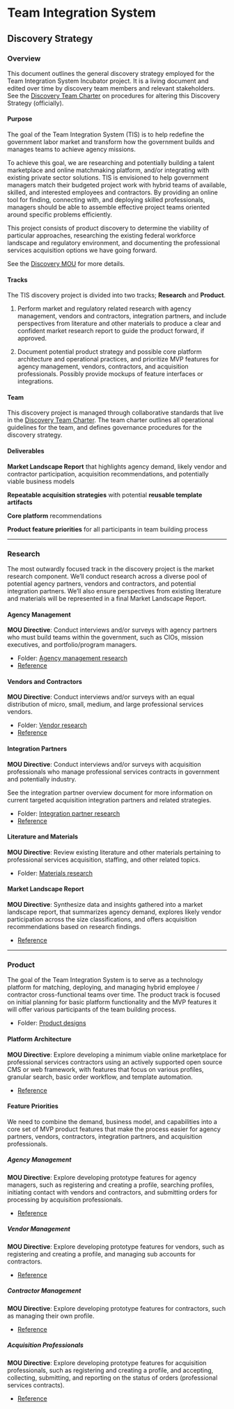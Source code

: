 # Team Integration System
## Discovery Strategy


### Overview

This document outlines the general discovery strategy employed for the Team Integration System Incubator project.  It is a living document and edited over time by discovery team members and relevant stakeholders.  See the [Discovery Team Charter](https://github.com/18F/tis-discovery/blob/master/management/charter.md) on procedures for altering this Discovery Strategy (officially).

#### Purpose

The goal of the Team Integration System (TIS) is to help redefine the government labor market and transform how the government builds and manages teams to achieve agency missions.

To achieve this goal, we are researching and potentially building a talent marketplace and online matchmaking platform, and/or integrating with existing private sector solutions. TIS is envisioned to help government managers match their budgeted project work with hybrid teams of available, skilled, and interested employees and contractors. By providing an online tool for finding, connecting with, and deploying skilled professionals, managers should be able to assemble effective project teams oriented around specific problems efficiently.

This project consists of product discovery to determine the viability of particular approaches, researching the existing federal workforce landscape and regulatory environment, and documenting the professional services acquisition options we have going forward.

See the [Discovery MOU](https://drive.google.com/file/d/0BwxvcCvwvTB3QUZXSTZyNzdDNkE/view) for more details.

#### Tracks

The TIS discovery project is divided into two tracks; **Research** and **Product**.

1. Perform market and regulatory related research with agency management, vendors and contractors, integration partners, and include perspectives from literature and other materials to produce a clear and confident market research report to guide the product forward, if approved.

2. Document potential product strategy and possible core platform architecture and operational practices, and prioritize MVP features for agency management, vendors, contractors, and acquisition professionals.  Possibly provide mockups of feature interfaces or integrations.

#### Team

This discovery project is managed through collaborative standards that live in the [Discovery Team Charter](https://github.com/18F/tis-discovery/blob/master/management/charter.md).  The team charter outlines all operational guidelines for the team, and defines governance procedures for the discovery strategy.

#### Deliverables

**Market Landscape Report** that highlights agency demand, likely vendor and contractor participation, acquisition recommendations, and potentially viable business models

**Repeatable acquisition strategies** with potential **reusable template artifacts**

**Core platform** recommendations

**Product feature priorities** for all participants in team building process


------
### Research

The most outwardly focused track in the discovery project is the market research component.  We’ll conduct research across a diverse pool of potential agency partners, vendors and contractors, and potential integration partners.  We’ll also ensure perspectives from existing literature and materials will be represented in a final Market Landscape Report.

#### Agency Management

**MOU Directive**: Conduct interviews and/or surveys with agency partners who must build teams within the government, such as CIOs, mission executives, and portfolio/program managers.

* Folder: [Agency management research](https://drive.google.com/drive/folders/0B7HrEbLy1aMQRzRObFhibzdRcmc)
* [Reference](https://github.com/18F/tis-discovery/blob/master/research/agency-management.md)

#### Vendors and Contractors

**MOU Directive**: Conduct interviews and/or surveys with an equal distribution of micro, small, medium, and large professional services vendors.

* Folder: [Vendor research](https://drive.google.com/drive/folders/0B7HrEbLy1aMQZHdXcEFnMF8wUUk)
* [Reference](https://github.com/18F/tis-discovery/blob/master/research/vendors.md)

#### Integration Partners

**MOU Directive**: Conduct interviews and/or surveys with acquisition professionals who manage professional services contracts in government and potentially industry.

See the integration partner overview document for more information on current targeted acquisition integration partners and related strategies.

* Folder: [Integration partner research](https://drive.google.com/drive/folders/0B7HrEbLy1aMQTjVUUVlLMVRYVlU)
* [Reference](https://github.com/18F/tis-discovery/blob/master/research/integration-partners.md)

#### Literature and Materials

**MOU Directive**: Review existing literature and other materials pertaining to professional services acquisition, staffing, and other related topics.

* Folder: [Materials research](https://github.com/18F/tis-discovery/tree/master/research/materials)

#### Market Landscape Report

**MOU Directive**: Synthesize data and insights gathered into a market landscape report, that summarizes agency demand, explores likely vendor participation across the size classifications, and offers acquisition recommendations based on research findings.

* [Reference](https://github.com/18F/tis-discovery/blob/master/research/report.md)


------
### Product

The goal of the Team Integration System is to serve as a technology platform for matching, deploying, and managing hybrid employee / contractor cross-functional teams over time.  The product track is focused on initial planning for basic platform functionality and the MVP features it will offer various participants of the team building process.

* Folder: [Product designs](https://github.com/18F/tis-discovery/blob/master/product/design)

#### Platform Architecture

**MOU Directive**: Explore developing a minimum viable online marketplace for professional services contractors using an actively supported open source CMS or web framework, with features that focus on various profiles, granular search, basic order workflow, and template automation.

* [Reference](https://github.com/18F/tis-discovery/blob/master/product/platform.md)

#### Feature Priorities

We need to combine the demand, business model, and capabilities into a core set of MVP product features that make the process easier for agency partners, vendors, contractors, integration partners, and acquisition professionals.

##### Agency Management

**MOU Directive**: Explore developing prototype features for agency managers, such as registering and creating a profile, searching profiles, initiating contact with vendors and contractors, and submitting orders for processing by acquisition professionals.

* [Reference](https://github.com/18F/tis-discovery/blob/master/product/agency-management.md)

##### Vendor Management

**MOU Directive**: Explore developing prototype features for vendors, such as registering and creating a profile, and managing sub accounts for contractors.

* [Reference](https://github.com/18F/tis-discovery/blob/master/product/vendors.md)

##### Contractor Management

**MOU Directive**: Explore developing prototype features for contractors, such as managing their own profile.

* [Reference](https://github.com/18F/tis-discovery/blob/master/product/contractors.md)

##### Acquisition Professionals

**MOU Directive**: Explore developing prototype features for acquisition professionals, such as registering and creating a profile, and accepting, collecting, submitting, and reporting on the status of orders (professional services contracts).

* [Reference](https://github.com/18F/tis-discovery/blob/master/product/acquisition-professionals.md)
